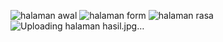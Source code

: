 ![halaman awal](https://github.com/mhmdfakhrim/Act6_20200140144/assets/106448800/5ada563e-ba37-49f1-9a34-c7900ebe4e8d)
![halaman form](https://github.com/mhmdfakhrim/Act6_20200140144/assets/106448800/a913dd2b-95c7-45a9-8339-71cd525323aa)
![halaman rasa](https://github.com/mhmdfakhrim/Act6_20200140144/assets/106448800/0dd888bc-5525-48de-ad7f-523579816c68)
![Uploading halaman hasil.jpg…]()


